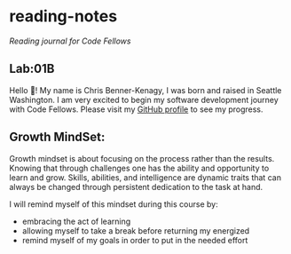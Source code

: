 # reading-notes
_Reading journal for Code Fellows_  
  
## Lab:01B  
 
Hello 👋! My name is Chris Benner-Kenagy, I was born and raised in Seattle Washington. I am very excited to begin my software development journey with Code Fellows. Please visit my [GitHub profile](https://chrisbennerkenagy.github.io/reading-notes/) to see my progress.

## Growth MindSet:
Growth mindset is about focusing on the process rather than the results. Knowing that through challenges one has the ability and opportunity to learn and grow. Skills, abilities, and intelligence are dynamic traits that can always be changed through persistent dedication to the task at hand. 

I will remind myself of this mindset during this course by:
*  embracing the act of learning
*  allowing myself to take a break before returning my energized
*  remind myself of my goals in order to put in the needed effort 
